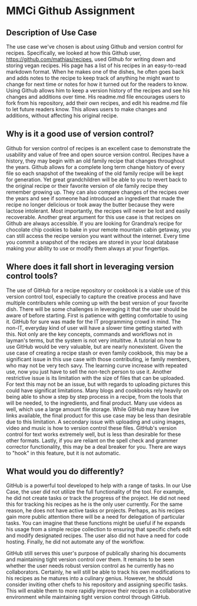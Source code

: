 # MMCi Github Assignment

## Description of Use Case
The use case we've chosen is about using Github and version control for recipes. Specifically, we looked at how this Github user, https://github.com/mathias/recipes, used Github for writing down and storing vegan recipes. His page has a list of his recipes in an easy-to-read markdown format. When he makes one of the dishes, he often goes back and adds notes to the recipe to keep track of anything he might want to change for next time or notes for how it turned out for the readers to know. Using Github allows him to keep a version history of the recipes and see his changes and additions over time. His readme.md file encourages users to fork from his repository, add their own recipes, and edit his readme.md file to let future readers know. This allows users to make changes and additions, without affecting his original recipe. 

## Why is it a good use of version control?
Github for version control of recipes is an excellent case to demonstrate the usability and value of free and open source version control.  Recipes have a history, they may begin with an old family recipe that changes throughout the years.  Github allows for a complete long term change history of every file so each snapshot of the tweaking of the old family recipe will be kept for generation.  Yet great grandchildren will be able to you to revert back to the original recipe or their favorite version of ole family recipe they remember growing up.  They can also compare changes of the recipes over the years and see if someone had introduced an ingredient that made the recipe no longer delicious or took away the butter because they were lactose intolerant.  Most importantly, the recipes will never be lost and easily recoverable. Another great argument for this use case is that recipes on Github are always accessible.  If you are looking for Grandma’s recipe for chocolate chip cookies to bake in your remote mountain cabin getaway, you can still access the recipe version you want without the internet.   Every time you commit a snapshot of the recipes are stored in your local database making your ability to use or modify them always at your fingertips. 

## Where does it fall short in leveraging version control tools?
The use of GitHub for a recipe repository or cookbook is a viable use of this version control tool, especially to capture the creative process and have multiple contributers while coming up with the best version of your favorite dish. There will be some challenges in leveraging it that the user should be aware of before starting. First is patience with getting comfortable to using it. GitHub for sure was made for the IT programming crowd in mind. The non-IT, everyday kind of user will have a slower time getting started with this. Not only are the key concepts, commands and workflows not in layman's terms, but the system is not very intuititve. A tutorial on how to use GitHub would be very valuable, but are nearly nonexistent. Given the use case of creating a recipe stash or even family cookbook, this may be a significant issue in this use case with those contributing, ie family members, who may not be very tech savy. The learning curve increase with repeated use, now you just have to sell the non-tech person to use it.
Another restrictive issue is its limitation with the size of files that can be uploaded. For text this may not be an issue, but with regards to uploading pictures this could have significat limitations.  Many blogs and cookbooks rely heavily on being able to show a step by step process in a recipe, from the tools that will be needed, to the ingredients, and final product. Many use videos as well, which use a large amount file storage. While GitHub may have live links available, the final product for this use case may be less than desirable due to this limitation. A secondary issue with uploading and using images, video and music is how to version control these files. GitHub's version control for text works extremely well, but is less than desirable for these other formats.
Lastly, if you are reliant on the spell check and grammer corrector functionality, this may be a deal breaker for you. There are ways to "hook" in this feature, but it is not automatic.



## What would you do differently?
GitHub is a powerful tool developed to help with a range of tasks. In our Use Case, the user did not utilize the full functionality of the tool. For example, he did not create tasks or track the progress of the project. He did not need this for tracking his recipes as he is the only user currently. For the same reason, he does not have active tasks or projects. Perhaps, as his recipes gain more public attention there will be a need for delegation of particular tasks. You can imagine that these functions might be useful if he expands his usage from a simple recipe collection to ensuring that specific chefs edit and modify designated recipes.  The user also did not have a need for code hosting. Finally, he did not automate any of the workflow.

GitHub still serves this user's purpose of publically sharing his documents and maintaining tight version control over them. It remains to be seen whether the user needs robust version control as he currently has no collaborators. Certainly, he will still be able to track his own modifications to his recipes as he matures into a culinary genius. However, he should consider inviting other chefs to his repository and assigning specific tasks.  This will enable them to more rapidly improve their recipes in a collaborative environment while maintaining tight version control through GitHub.
